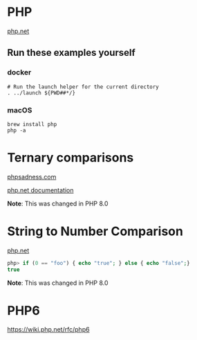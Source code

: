 # PHP

[php.net](https://php.net/)

## Run these examples yourself

### docker

```
# Run the launch helper for the current directory
. ../launch ${PWD##*/}
```

### macOS

```
brew install php
php -a
```

# Ternary comparisons


[phpsadness.com](http://phpsadness.com/sad/30)

[php.net documentation](http://php.net/manual/en/language.operators.comparison.php#language.operators.comparison.ternary)

**Note**: This was changed in PHP 8.0

# String to Number Comparison

[php.net](https://www.php.net/manual/en/migration80.incompatible.php#migration80.incompatible.core.string-number-comparision)

```php
php> if (0 == "foo") { echo "true"; } else { echo "false";}
true
```
**Note**: This was changed in PHP 8.0


# PHP6 

https://wiki.php.net/rfc/php6
